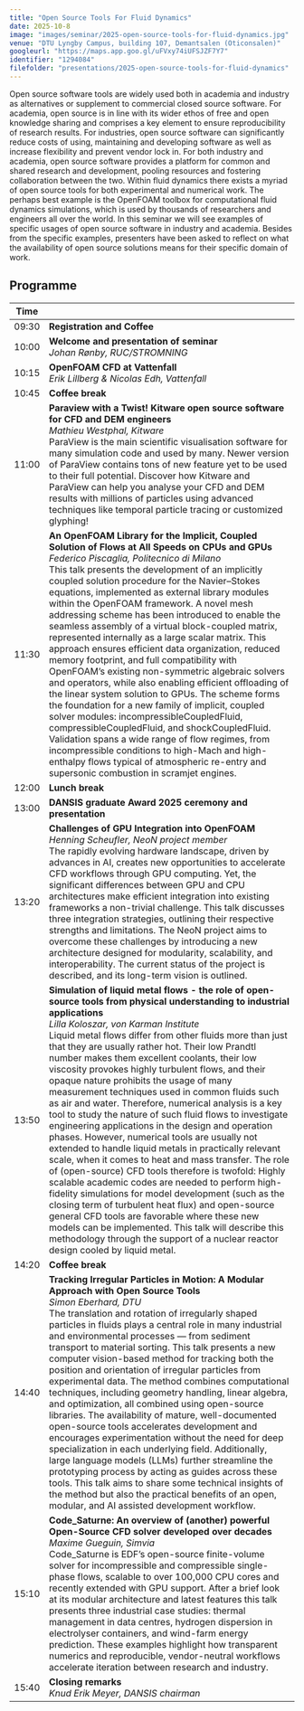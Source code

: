 ```yaml
---
title: "Open Source Tools For Fluid Dynamics"
date: 2025-10-8
image: "images/seminar/2025-open-source-tools-for-fluid-dynamics.jpg"
venue: "DTU Lyngby Campus, building 107, Demantsalen (Oticonsalen)"
googleurl: "https://maps.app.goo.gl/uFVxy74iUFSJZF7Y7"
identifier: "1294084"
filefolder: "presentations/2025-open-source-tools-for-fluid-dynamics"
---
```


Open source software tools are widely used both in academia and industry as alternatives or supplement to commercial closed source software. For academia, open source is in line with its wider ethos of free and open knowledge sharing and comprises a key element to ensure reproducibility of research results. For industries, open source software can significantly reduce costs of using, maintaining and developing software as well as increase flexibility and prevent vendor lock in. For both industry and academia, open source software provides a platform for common and shared research and development, pooling resources and fostering collaboration between the two. Within fluid dynamics there exists a myriad of open source tools for both experimental and numerical work. The perhaps best example is the OpenFOAM toolbox for computational fluid dynamics simulations, which is used by thousands of researchers and engineers all over the world. In this seminar we will see examples of specific usages of open source software in industry and academia. Besides from the specific examples, presenters have been asked to reflect on what the availability of open source solutions means for their specific domain of work.

## Programme

| Time  |                        |
| ----- | ---------------------- |
| 09:30 | **Registration and Coffee** |
| 10:00 | **Welcome and presentation of seminar** <br> *Johan Rønby, RUC/STROMNING* |
| 10:15 | **OpenFOAM CFD at Vattenfall** <br> *Erik Lillberg & Nicolas Edh, Vattenfall*  <br> |
| 10:45 | **Coffee break** |
| 11:00 | **Paraview with a Twist! Kitware open source software for CFD and DEM engineers** <br> *Mathieu Westphal, Kitware* <br> ParaView is the main scientific visualisation software for many simulation code and used by many. Newer version of ParaView contains tons of new feature yet to be used to their full potential. Discover how Kitware and ParaView can help you analyse your CFD and DEM results with millions of particles using advanced techniques like temporal particle tracing or customized glyphing!|
| 11:30 | **An OpenFOAM Library for the Implicit, Coupled Solution of Flows at All Speeds on CPUs and GPUs** <br> *Federico Piscaglia, Politecnico di Milano* <br> This talk presents the development of an implicitly coupled solution procedure for the Navier–Stokes equations, implemented as external library modules within the OpenFOAM framework. A novel mesh addressing scheme has been introduced to enable the seamless assembly of a virtual block-coupled matrix, represented internally as a large scalar matrix. This approach ensures efficient data organization, reduced memory footprint, and full compatibility with OpenFOAM’s existing non-symmetric algebraic solvers and operators, while also enabling efficient offloading of the linear system solution to GPUs. The scheme forms the foundation for a new family of implicit, coupled solver modules: incompressibleCoupledFluid, compressibleCoupledFluid, and shockCoupledFluid. Validation spans a wide range of flow regimes, from incompressible conditions to high-Mach and high-enthalpy flows typical of atmospheric re-entry and supersonic combustion in scramjet engines. |
| 12:00 | **Lunch break** |
| 13:00 | **DANSIS graduate Award 2025 ceremony and presentation** |
| 13:20 | **Challenges of GPU Integration into OpenFOAM** <br> *Henning Scheufler, NeoN project member* <br> The rapidly evolving hardware landscape, driven by advances in AI, creates new opportunities to accelerate CFD workflows through GPU computing. Yet, the significant differences between GPU and CPU architectures make efficient integration into existing frameworks a non-trivial challenge. This talk discusses three integration strategies, outlining their respective strengths and limitations. The NeoN project aims to overcome these challenges by introducing a new architecture designed for modularity, scalability, and interoperability. The current status of the project is described, and its long-term vision is outlined. |
| 13:50 | **Simulation of liquid metal flows - the role of open-source tools from physical understanding to industrial applications** <br> *Lilla Koloszar, von Karman Institute* <br> Liquid metal flows differ from other fluids more than just that they are usually rather hot. Their low Prandtl number makes them excellent coolants, their low viscosity provokes highly turbulent flows, and their opaque nature prohibits the usage of many measurement techniques used in common fluids such as air and water. Therefore, numerical analysis is a key tool to study the nature of such fluid flows to investigate engineering applications in the design and operation phases. However, numerical tools are usually not extended to handle liquid metals in practically relevant scale, when it comes to heat and mass transfer. The role of (open-source) CFD tools therefore is twofold: Highly scalable academic codes are needed to perform high-fidelity simulations for model development (such as the closing term of turbulent heat flux) and open-source general CFD tools are favorable where these new models can be implemented. This talk will describe this methodology through the support of a nuclear reactor design cooled by liquid metal. |
| 14:20 | **Coffee break** |
| 14:40 | **Tracking Irregular Particles in Motion: A Modular Approach with Open Source Tools** <br> *Simon Eberhard, DTU* <br> The translation and rotation of irregularly shaped particles in fluids plays a central role in many industrial and environmental processes — from sediment transport to material sorting. This talk presents a new computer vision-based method for tracking both the position and orientation of irregular particles from experimental data. The method combines computational techniques, including geometry handling, linear algebra, and optimization, all combined using open-source libraries. The availability of mature, well-documented open-source tools accelerates development and encourages experimentation without the need for deep specialization in each underlying field. Additionally, large language models (LLMs) further streamline the prototyping process by acting as guides across these tools. This talk aims to share some technical insights of the method but also the practical benefits of an open, modular, and AI assisted development workflow. |
| 15:10 | **Code_Saturne: An overview of (another) powerful Open-Source CFD solver developed over decades** <br> *Maxime Gueguin, Simvia* <br> Code_Saturne is EDF’s open-source finite-volume solver for incompressible and compressible single-phase flows, scalable to over 100,000 CPU cores and recently extended with GPU support. After a brief look at its modular architecture and latest features this talk presents three industrial case studies: thermal management in data centres, hydrogen dispersion in electrolyser containers, and wind-farm energy prediction. These examples highlight how transparent numerics and reproducible, vendor-neutral workflows accelerate iteration between research and industry. |
| 15:40 | **Closing remarks** <br> *Knud Erik Meyer, DANSIS chairman* |
